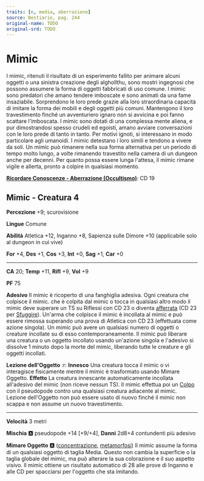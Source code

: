 ```yaml
---
traits: [n, media, aberrazione]
source: Bestiario, pag. 244
original-name: TODO
original-srd: TODO
---
```


# Mimic

I mimic, ritenuti il risultato di un esperimento fallito per animare alcuni oggetti o una sinistra creazione degli alghollthu, sono mostri ingegnosi che possono assumere la forma di oggetti fabbricati di uso comune. I mimic sono predatori che amano tendere imboscate e sono animati da una fame insaziabile. Sorprendono le loro prede grazie alla loro straordinaria capacità di imitare la forma dei mobili e degli oggetti più comuni. Mantengono il loro travestimento finché un avventuriero ignaro non si avvicina e poi fanno scattare l'imboscata. I mimic sono dotati di una complessa mente aliena, e pur dimostrandosi spesso crudeli ed egoisti, amano avviare conversazioni con le loro prede di tanto in tanto. Per motivi ignoti, si interessano in modo particolare agli umanoidi. I mimic detestano i loro simili e tendono a vivere da soli. Un mimic può rimanere nella sua forma alternativa per un periodo di tempo molto lungo, a volte rimanendo travestito nella camera di un dungeon anche per decenni. Per quanto possa essere lunga l'attesa, il mimic rimane vigile e allerta, pronto a colpire in qualsiasi momento.

**[Ricordare Conoscenze - Aberrazione (Occultismo)](/azioni/ricordare-conoscenze)**: CD 19

## Mimic - Creatura 4

**Percezione** +9; scurovisione

**Lingue** Comune

**Abilità** Atletica +12, Inganno +8, Sapienza sulle Dimore +10 (applicabile solo al dungeon in cui vive)

**For** +4, **Des** +1, **Cos** +3, **Int** +0, **Sag** +1, **Car** +0

***

**CA** 20; **Temp** +11, **Rifl** +9, **Vol** +9

**PF** 75

**Adesivo** Il mimic è ricoperto di una fanghiglia adesiva. Ogni creatura che colpisce il mimic. che è colpita dal mimic o tocca in qualsiasi altro modo il mimic deve superare un TS su Riflessi con CD 23 o diventa [afferrata](/condizioni/afferrato) (CD 23 per [Sfuggire](/azioni/sfuggire)). Un'arma che colpisce il mimic è incollata al mimic e può essere rimossa superando una prova di Atletica con CD 23 (effettuata come azione singola). Un mimic può avere un qualsiasi numero di oggetti o creature incollate su di esso contemporaneamente. Il mimic può liberare una creatura o un oggetto incollato usando un'azione singola e l'adesivo si dissolve 1 minuto dopo la morte del mimic, liberando tutte le creature e gli oggetti incollati.

**Lezione dell'Oggetto** :r: **Innesco** Una creatura tocca il mimic o vi interagisce fisicamente mentre il mimic è trasformato usando Mimare Oggetto. **Effetto** La creatura innescante automaticamente incollata all'adesivo del mimic (non riceve nessun TS). Il mimic effettua poi un [Colpo](/azioni/colpire) con il pseudopode contro una qualsiasi creatura adiacente al mimic. Lezione dell'Oggetto non può essere usato di nuovo finché il mimic non scappa e non assume un nuovo travestimento.

***

**Velocità** 3 metri

**Mischia** :a: pseudopode +14 \[+9/+4], **Danni** 2d8+4 contundenti più adesivo

**Mimare Oggetto** :a: ([concentrazione](/tratti/concentrazione), [metamorfosi](/tratti/metamorfosi)) Il mimic assume la forma di un qualsiasi oggetto di taglia Media. Questo non cambia la superficie o la taglia globale del mimic, ma può alterare la sua colorazione e il suo aspetto visivo. Il mimic ottiene un risultato automatico di 28 alle prove di Inganno e alle CD per spacciarsi per l'oggetto che sta imitando.
